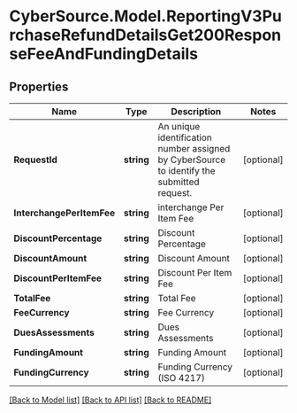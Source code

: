# CyberSource.Model.ReportingV3PurchaseRefundDetailsGet200ResponseFeeAndFundingDetails
## Properties

Name | Type | Description | Notes
------------ | ------------- | ------------- | -------------
**RequestId** | **string** | An unique identification number assigned by CyberSource to identify the submitted request. | [optional] 
**InterchangePerItemFee** | **string** | interchange Per Item Fee | [optional] 
**DiscountPercentage** | **string** | Discount Percentage | [optional] 
**DiscountAmount** | **string** | Discount Amount | [optional] 
**DiscountPerItemFee** | **string** | Discount Per Item Fee | [optional] 
**TotalFee** | **string** | Total Fee | [optional] 
**FeeCurrency** | **string** | Fee Currency | [optional] 
**DuesAssessments** | **string** | Dues Assessments | [optional] 
**FundingAmount** | **string** | Funding Amount | [optional] 
**FundingCurrency** | **string** | Funding Currency (ISO 4217) | [optional] 

[[Back to Model list]](../README.md#documentation-for-models) [[Back to API list]](../README.md#documentation-for-api-endpoints) [[Back to README]](../README.md)

